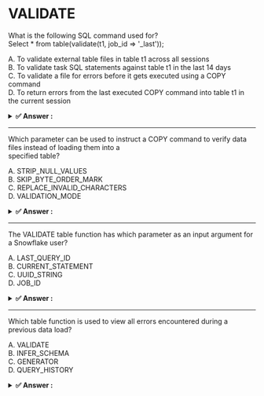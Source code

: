 # VALIDATE                                                                                                                                                                                                                                                                                                                     
What is the following SQL command used for?                                                                                                                                                                                                                                                                                    
Select * from table(validate(t1, job_id => '_last'));                                                                                                                                                                                                                                                                          
                                                                                                                                                                                                                                                                                                                               
A. To validate external table files in table t1 across all sessions<br>B. To validate task SQL statements against table t1 in the last 14 days<br>C. To validate a file for errors before it gets executed using a COPY command<br>D. To return errors from the last executed COPY command into table t1 in the current session
                                                                                                                                                                                                                                                                                                                               
<details>                                                                                                                                                                                                                                                                                                                      
<summary><strong>✅ Answer : </strong></summary>                                                                                                                                                                                                                                                                               
<strong>D</strong>                                                                                                                                                                                                                                                                                                             
                                                                                                                                                                                                                                                                                                                               
The SQL command SELECT FROM TABLE(VALIDATE(t1, job_id => '_last')) is used in Snowflake to retrieve                                                                                                                                                                                                                            
information about the last executed COPY command's validation results, specifically in the current session,                                                                                                                                                                                                                    
when run against table t1. The VALIDATE function, when combined with job_id => '_last', retrieves results                                                                                                                                                                                                                      
associated with the most recent COPY operation. The TABLE() syntax transforms the result of the VALIDATE                                                                                                                                                                                                                       
function (which is a table function) into a queryable table-like structure, enabling the selection of all columns                                                                                                                                                                                                              
(SELECT ). Importantly, the context is limited to the current session. Other options are incorrect because the                                                                                                                                                                                                                 
command is not related to external tables, validation of task SQL statements, or pre-execution file validation.                                                                                                                                                                                                                
The command is designed for post-COPY validation, returning any encountered errors. Options A, B, and C all                                                                                                                                                                                                                    
describe actions that do not reflect the functionality of the command. Only option D, returning errors from the                                                                                                                                                                                                                
last COPY into t1 in the current session, accurately reflects the command's purpose.                                                                                                                                                                                                                                           
For more information on the VALIDATE function and its usage, refer to the Snowflake documentation:                                                                                                                                                                                                                             
Snowflake VALIDATE Function                                                                                                                                                                                                                                                                                                    
Snowflake COPY command                                                                                                                                                                                                                                                                                                         
</details>                                                                                                                                                                                                                                                                                                                     
                                                                                                                                                                                                                                                                                                                               
                                                                                                                                                                                                                                                                                                                               
---                                                                                                                                                                                                                                                                                                                            
Which parameter can be used to instruct a COPY command to verify data files instead of loading them into a                                                                                                                                                                                                                     
specified table?                                                                                                                                                                                                                                                                                                               
                                                                                                                                                                                                                                                                                                                               
A. STRIP_NULL_VALUES<br>B. SKIP_BYTE_ORDER_MARK<br>C. REPLACE_INVALID_CHARACTERS<br>D. VALIDATION_MODE                                                                                                                                                                                                                         
                                                                                                                                                                                                                                                                                                                               
<details>                                                                                                                                                                                                                                                                                                                      
<summary><strong>✅ Answer : </strong></summary>                                                                                                                                                                                                                                                                               
<strong>D</strong>                                                                                                                                                                                                                                                                                                             
                                                                                                                                                                                                                                                                                                                               
The correct answer is D, VALIDATION_MODE. The COPY command in Snowflake is primarily used for loading                                                                                                                                                                                                                          
data from staged files into a table. However, before actually loading, it's often desirable to check the data                                                                                                                                                                                                                  
files for potential errors without impacting the target table. This is achieved using the VALIDATION_MODE                                                                                                                                                                                                                      
parameter.                                                                                                                                                                                                                                                                                                                     
The VALIDATION_MODE parameter allows you to test the compatibility of your data files against the table's                                                                                                                                                                                                                      
schema and data types without actually ingesting the data. When VALIDATION_MODE is set, the COPY                                                                                                                                                                                                                               
command simulates the load operation and returns information about any errors or warnings that would occur                                                                                                                                                                                                                     
during a real load. This validation includes checks for data type mismatches, field length constraints, not null                                                                                                                                                                                                               
constraints, and other data quality issues.                                                                                                                                                                                                                                                                                    
Options A, B, and C address different data handling aspects during loading but don't provide a mechanism for                                                                                                                                                                                                                   
pre-loading validation. STRIP_NULL_VALUES relates to handling null values, SKIP_BYTE_ORDER_MARKhandles byte order mark issues in files, and REPLACE_INVALID_CHARACTERS helps resolve invalid                                                                                                                                   
characters during the load process. None of these options simulate a load to verify the data files' compliance                                                                                                                                                                                                                 
with the target table schema before the actual load occurs. Therefore, they cannot instruct the copy                                                                                                                                                                                                                           
command to verify data files instead of loading. Only VALIDATION_MODE directly serves this purpose by                                                                                                                                                                                                                          
performing a dry-run of the load operation.                                                                                                                                                                                                                                                                                    
For deeper understanding and official documentation on the Snowflake COPY command and its parameters,                                                                                                                                                                                                                          
including VALIDATION_MODE, please refer to the Snowflake documentation:                                                                                                                                                                                                                                                        
Snowflake COPY command documentation: https://docs.snowflake.com/en/sql-reference/sql/copy-intotable.html                                                                                                                                                                                                                      
Data Loading Best Practices: https://docs.snowflake.com/en/user-guide/data-load-considerations.html                                                                                                                                                                                                                            
</details>                                                                                                                                                                                                                                                                                                                     
                                                                                                                                                                                                                                                                                                                               
                                                                                                                                                                                                                                                                                                                               
---                                                                                                                                                                                                                                                                                                                            
The VALIDATE table function has which parameter as an input argument for a Snowflake user?                                                                                                                                                                                                                                     
                                                                                                                                                                                                                                                                                                                               
A. LAST_QUERY_ID<br>B. CURRENT_STATEMENT<br>C. UUID_STRING<br>D. JOB_ID                                                                                                                                                                                                                                                        
                                                                                                                                                                                                                                                                                                                               
<details>                                                                                                                                                                                                                                                                                                                      
<summary><strong>✅ Answer : </strong></summary>                                                                                                                                                                                                                                                                               
<strong>D</strong>                                                                                                                                                                                                                                                                                                             
                                                                                                                                                                                                                                                                                                                               
The correct answer is D, JOB_ID. The VALIDATE table function in Snowflake is used to examine                                                                                                                                                                                                                                   
the validity of data that is being loaded or has been loaded into a table. It provides information                                                                                                                                                                                                                             
about data quality issues, such as parsing errors or type mismatches. The JOB_ID parameter is                                                                                                                                                                                                                                  
crucial because it specifies the particular data loading job to analyze. Snowflake assigns a unique                                                                                                                                                                                                                            
job ID to each load operation. By providing this ID, you are directing the VALIDATE function to                                                                                                                                                                                                                                
target a specific set of data that was part of that load job, rather than attempting to validate the                                                                                                                                                                                                                           
entire table.                                                                                                                                                                                                                                                                                                                  
Options A, LAST_QUERY_ID, and B, CURRENT_STATEMENT, refer to the identifiers of queries,                                                                                                                                                                                                                                       
not data loading jobs. These identifiers relate to actions taken by users via SQL statements, not                                                                                                                                                                                                                              
the execution of file loading. Option C, UUID_STRING, is a universally unique identifier string, and                                                                                                                                                                                                                           
while UUIDs are generally used within Snowflake, they are not the direct identifier to use with the                                                                                                                                                                                                                            
VALIDATE table function.                                                                                                                                                                                                                                                                                                       
The VALIDATE function is tightly coupled to the loading processes and their IDs, ensuring precise                                                                                                                                                                                                                              
analysis of targeted load operations. In a broader cloud computing context, this illustrates the                                                                                                                                                                                                                               
importance of logging and identification within data pipeline processes. When using functions, it's                                                                                                                                                                                                                            
important to understand the input requirements and what they point to. The Job ID gives the                                                                                                                                                                                                                                    
context of the load operation, allowing for precise validation.                                                                                                                                                                                                                                                                
For further research, refer to the Snowflake documentation on the VALIDATE function:                                                                                                                                                                                                                                           
https://docs.snowflake.com/en/sql-reference/functions/validate.                                                                                                                                                                                                                                                                
</details>                                                                                                                                                                                                                                                                                                                     
                                                                                                                                                                                                                                                                                                                               
                                                                                                                                                                                                                                                                                                                               
---                                                                                                                                                                                                                                                                                                                            
Which table function is used to view all errors encountered during a previous data load?                                                                                                                                                                                                                                       
                                                                                                                                                                                                                                                                                                                               
A. VALIDATE<br>B. INFER_SCHEMA<br>C. GENERATOR<br>D. QUERY_HISTORY                                                                                                                                                                                                                                                             
                                                                                                                                                                                                                                                                                                                               
<details>                                                                                                                                                                                                                                                                                                                      
<summary><strong>✅ Answer : </strong></summary>                                                                                                                                                                                                                                                                               
<strong>A</strong>                                                                                                                                                                                                                                                                                                             
                                                                                                                                                                                                                                                                                                                               
The correct answer is A, VALIDATE. Snowflake's VALIDATE table function is specifically                                                                                                                                                                                                                                         
designed to inspect and report on errors that occurred during a previous data loading                                                                                                                                                                                                                                          
operation, such as a COPY command. It retrieves details about rows that failed to load,                                                                                                                                                                                                                                        
including the reasons for the failures. This function provides valuable insights for                                                                                                                                                                                                                                           
debugging and ensuring data quality during the ingestion process. It allows users to                                                                                                                                                                                                                                           
pinpoint problematic records and correct them before re-attempting the load. VALIDATE                                                                                                                                                                                                                                          
does not actually perform the data load; rather, it reports on a previous attempt.                                                                                                                                                                                                                                             
Option B, INFER_SCHEMA, is used to automatically determine the schema of a data file,                                                                                                                                                                                                                                          
not to examine past errors. Option C, GENERATOR, creates a sequence of rows, which is                                                                                                                                                                                                                                          
unrelated to error analysis. Option D, QUERY_HISTORY, retrieves the history of queries                                                                                                                                                                                                                                         
executed in Snowflake, not data load errors. Therefore, VALIDATE is the sole function                                                                                                                                                                                                                                          
among the options that serves the purpose of examining past data loading errors.                                                                                                                                                                                                                                               
Understanding the nuances of VALIDATE is crucial for efficient data management in                                                                                                                                                                                                                                              
Snowflake. For further exploration, refer to the official Snowflake documentation on the                                                                                                                                                                                                                                       
VALIDATE table function, available at https://docs.snowflake.com/en/sqlreference/functions/validate.html.                                                                                                                                                                                                                      
</details>                                                                                                                                                                                                                                                                                                                     
                                                                                                                                                                                                                                                                                                                               
                                                                                                                                                                                                                                                                                                                               
